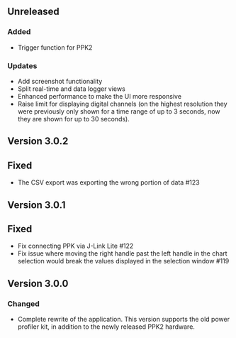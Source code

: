 ## Unreleased
### Added
- Trigger function for PPK2
### Updates
- Add screenshot functionality
- Split real-time and data logger views
- Enhanced performance to make the UI more responsive
- Raise limit for displaying digital channels (on the highest resolution they were previously only shown for a time range of up to 3 seconds, now they are shown for up to 30 seconds).

## Version 3.0.2
## Fixed
- The CSV export was exporting the wrong portion of data #123

## Version 3.0.1
## Fixed
- Fix connecting PPK via J-Link Lite #122
- Fix issue where moving the right handle past the left handle in the chart selection would break the values displayed in the selection window #119


## Version 3.0.0
### Changed
- Complete rewrite of the application. This version supports the old power profiler kit, in addition to the newly released PPK2 hardware.
